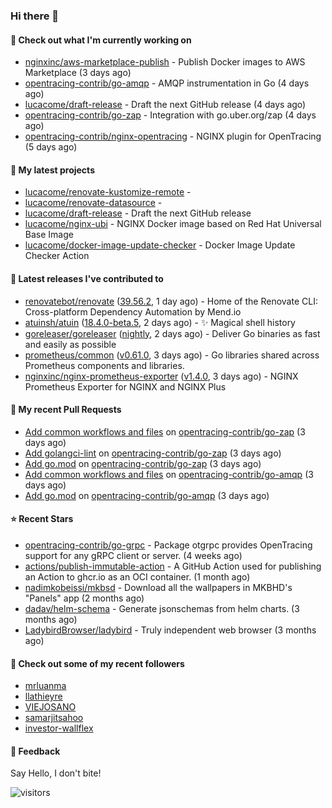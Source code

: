 ### Hi there 👋

#### 👷 Check out what I'm currently working on

- [nginxinc/aws-marketplace-publish](https://github.com/nginxinc/aws-marketplace-publish) - Publish Docker images to AWS Marketplace (3 days ago)
- [opentracing-contrib/go-amqp](https://github.com/opentracing-contrib/go-amqp) - AMQP instrumentation in Go (4 days ago)
- [lucacome/draft-release](https://github.com/lucacome/draft-release) - Draft the next GitHub release (4 days ago)
- [opentracing-contrib/go-zap](https://github.com/opentracing-contrib/go-zap) - Integration with go.uber.org/zap (4 days ago)
- [opentracing-contrib/nginx-opentracing](https://github.com/opentracing-contrib/nginx-opentracing) - NGINX plugin for OpenTracing (5 days ago)

#### 🌱 My latest projects

- [lucacome/renovate-kustomize-remote](https://github.com/lucacome/renovate-kustomize-remote) - 
- [lucacome/renovate-datasource](https://github.com/lucacome/renovate-datasource) - 
- [lucacome/draft-release](https://github.com/lucacome/draft-release) - Draft the next GitHub release
- [lucacome/nginx-ubi](https://github.com/lucacome/nginx-ubi) - NGINX Docker image based on Red Hat Universal Base Image
- [lucacome/docker-image-update-checker](https://github.com/lucacome/docker-image-update-checker) - Docker Image Update Checker Action

#### 🔭 Latest releases I've contributed to

- [renovatebot/renovate](https://github.com/renovatebot/renovate) ([39.56.2](https://github.com/renovatebot/renovate/releases/tag/39.56.2), 1 day ago) - Home of the Renovate CLI: Cross-platform Dependency Automation by Mend.io
- [atuinsh/atuin](https://github.com/atuinsh/atuin) ([18.4.0-beta.5](https://github.com/atuinsh/atuin/releases/tag/18.4.0-beta.5), 2 days ago) - ✨ Magical shell history
- [goreleaser/goreleaser](https://github.com/goreleaser/goreleaser) ([nightly](https://github.com/goreleaser/goreleaser/releases/tag/nightly), 2 days ago) - Deliver Go binaries as fast and easily as possible
- [prometheus/common](https://github.com/prometheus/common) ([v0.61.0](https://github.com/prometheus/common/releases/tag/v0.61.0), 3 days ago) - Go libraries shared across Prometheus components and libraries.
- [nginxinc/nginx-prometheus-exporter](https://github.com/nginxinc/nginx-prometheus-exporter) ([v1.4.0](https://github.com/nginxinc/nginx-prometheus-exporter/releases/tag/v1.4.0), 3 days ago) - NGINX Prometheus Exporter for NGINX and NGINX Plus

#### 🔨 My recent Pull Requests

- [Add common workflows and files](https://github.com/opentracing-contrib/go-zap/pull/10) on [opentracing-contrib/go-zap](https://github.com/opentracing-contrib/go-zap) (3 days ago)
- [Add golangci-lint](https://github.com/opentracing-contrib/go-zap/pull/9) on [opentracing-contrib/go-zap](https://github.com/opentracing-contrib/go-zap) (3 days ago)
- [Add go.mod](https://github.com/opentracing-contrib/go-zap/pull/8) on [opentracing-contrib/go-zap](https://github.com/opentracing-contrib/go-zap) (3 days ago)
- [Add common workflows and files](https://github.com/opentracing-contrib/go-amqp/pull/8) on [opentracing-contrib/go-amqp](https://github.com/opentracing-contrib/go-amqp) (3 days ago)
- [Add go.mod](https://github.com/opentracing-contrib/go-amqp/pull/7) on [opentracing-contrib/go-amqp](https://github.com/opentracing-contrib/go-amqp) (3 days ago)

#### ⭐ Recent Stars

- [opentracing-contrib/go-grpc](https://github.com/opentracing-contrib/go-grpc) - Package otgrpc provides OpenTracing support for any gRPC client or server. (4 weeks ago)
- [actions/publish-immutable-action](https://github.com/actions/publish-immutable-action) - A GitHub Action used for publishing an Action to ghcr.io as an OCI container.  (1 month ago)
- [nadimkobeissi/mkbsd](https://github.com/nadimkobeissi/mkbsd) - Download all the wallpapers in MKBHD&#39;s &#34;Panels&#34; app (2 months ago)
- [dadav/helm-schema](https://github.com/dadav/helm-schema) - Generate jsonschemas from helm charts. (3 months ago)
- [LadybirdBrowser/ladybird](https://github.com/LadybirdBrowser/ladybird) - Truly independent web browser (3 months ago)

#### 👯 Check out some of my recent followers

- [mrluanma](https://github.com/mrluanma)
- [llathieyre](https://github.com/llathieyre)
- [VIEJOSANO](https://github.com/VIEJOSANO)
- [samarjitsahoo](https://github.com/samarjitsahoo)
- [investor-wallflex](https://github.com/investor-wallflex)

#### 💬 Feedback

Say Hello, I don't bite!

![visitors](https://visitor-badge.laobi.icu/badge?page_id=lucacome.visitor-badge)
#

